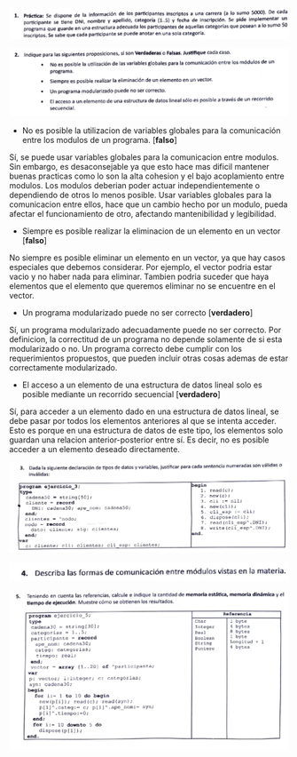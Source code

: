 ![](Final_20250812171811835.png)

![](Final_20250812171841331.png)

+ No es posible la utilizacion de variables globales para la comunicación entre los modulos de un programa. [**falso**]

Sí, se puede usar variables globales para la comunicacion entre modulos. Sin embargo, es desaconsejable ya que esto hace mas dificil mantener buenas practicas como lo son la alta cohesion y el bajo acoplamiento entre modulos. Los modulos deberian poder actuar independientemente o dependiendo de otros lo menos posible. Usar variables globales para la comunicacion entre ellos, hace que un cambio hecho por un modulo, pueda afectar el funcionamiento de otro, afectando mantenibilidad y legibilidad.

+ Siempre es posible realizar la eliminacion de un elemento en un vector [**falso**]

No siempre es posible eliminar un elemento en un vector, ya que hay casos especiales que debemos considerar. Por ejemplo, el vector podria estar vacio y no haber nada para eliminar. Tambien podria suceder que haya elementos que el elemento que queremos eliminar no se encuentre en el vector.

+ Un programa modularizado puede no ser correcto [**verdadero**]

Sí, un programa modularizado adecuadamente puede no ser correcto. Por definicion, la correctitud de un programa no depende solamente de si esta modularizado o no. Un programa correcto debe cumplir con los requerimientos propuestos, que pueden incluir otras cosas ademas de estar correctamente modularizado.

+ El acceso a un elemento de una estructura de datos lineal solo es posible mediante un recorrido secuencial [**verdadero**]

Sí, para acceder a un elemento dado en una estructura de datos lineal, se debe pasar por todos los elementos anteriores al que se intenta acceder. Esto es porque en una estructura de datos de este tipo, los elementos solo guardan una relacion anterior-posterior entre sí. Es decir, no es posible acceder a un elemento deseado directamente.

![](Final_20250812172024342.png)

![](Final_20250812172042914.png)

![](Final_20250812172056791.png)
